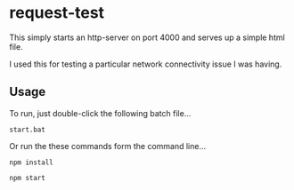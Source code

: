 # request-test

This simply starts an http-server on port 4000 and serves up a simple html file.

I used this for testing a particular network connectivity issue I was having.

## Usage

To run, just double-click the following batch file...

`start.bat`

Or run the these commands form the command line...

`npm install`

`npm start`

